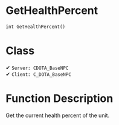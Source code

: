 # GetHealthPercent
```
int GetHealthPercent()
```
# Class
✔ `Server: CDOTA_BaseNPC`  
✔ `Client: C_DOTA_BaseNPC`  

# Function Description
Get the current health percent of the unit.
